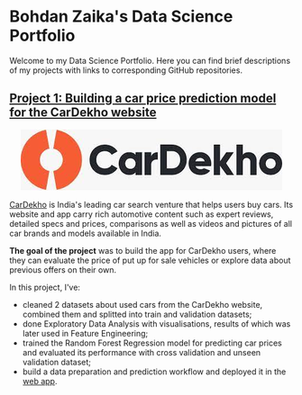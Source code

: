 # Bohdan Zaika's Data Science Portfolio

Welcome to my Data Science Portfolio. Here you can find brief descriptions of my projects with links to corresponding GitHub repositories.

## [Project 1: Building a car price prediction model for the CarDekho website](https://github.com/ZaikaBohdan/ds_car_price_proj)

<p align="center">
  <img src="https://github.com/ZaikaBohdan/ds_car_price_proj/blob/main/imgs/car_dekho.jpg?raw=true" />
</p>

[CarDekho](https://www.cardekho.com/) is India's leading car search venture that helps users buy cars. Its website and app carry rich automotive content such as expert reviews, detailed specs and prices, comparisons as well as videos and pictures of all car brands and models available in India. 

**The goal of the project** was to build the app for CarDekho users, where they can evaluate the price of put up for sale vehicles or explore data about previous offers on their own. 

In this project, I've:
* cleaned 2 datasets about used cars from the CarDekho website, combined them and splitted into train and validation datasets;
* done Exploratory Data Analysis with visualisations, results of which was later used in Feature Engineering;
* trained the Random Forest Regression model for predicting car prices and evaluated its performance with cross validation and unseen validation dataset;
* build a data preparation and prediction workflow and deployed it in the [web app](https://share.streamlit.io/zaikabohdan/ds_car_price_proj/main/app/app.py).
